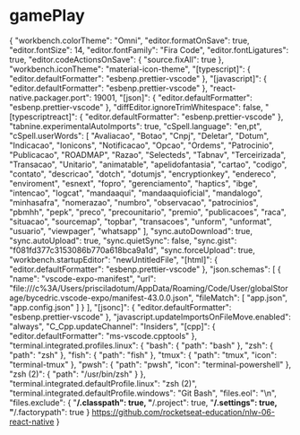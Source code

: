 # gamePlay

{
  "workbench.colorTheme": "Omni",
  "editor.formatOnSave": true,
  "editor.fontSize": 14,
  "editor.fontFamily": "Fira Code",
  "editor.fontLigatures": true,
  "editor.codeActionsOnSave": {
    "source.fixAll": true
  },
  "workbench.iconTheme": "material-icon-theme",
  "[typescript]": {
    "editor.defaultFormatter": "esbenp.prettier-vscode"
  },
  "[javascript]": {
    "editor.defaultFormatter": "esbenp.prettier-vscode"
  },
  "react-native.packager.port": 19001,
  "[json]": {
    "editor.defaultFormatter": "esbenp.prettier-vscode"
  },
  "diffEditor.ignoreTrimWhitespace": false,
  "[typescriptreact]": {
    "editor.defaultFormatter": "esbenp.prettier-vscode"
  },
  "tabnine.experimentalAutoImports": true,
  "cSpell.language": "en,pt",
  "cSpell.userWords": [
    "Avaliacao",
    "Botao",
    "Cnpj",
    "Deletar",
    "Dotum",
    "Indicacao",
    "Ionicons",
    "Notificacao",
    "Opcao",
    "Ordems",
    "Patrocinio",
    "Publicacao",
    "ROADMAP",
    "Razao",
    "Selecteds",
    "Tabnav",
    "Terceirizada",
    "Transacao",
    "Unitario",
    "animatable",
    "apelidofantasia",
    "cartao",
    "codigo",
    "contato",
    "descricao",
    "dotch",
    "dotumjs",
    "encryptionkey",
    "endereco",
    "enviroment",
    "esnext",
    "fopro",
    "gerenciamento",
    "haptics",
    "ibge",
    "intencao",
    "logcat",
    "mandaaqui",
    "mandaaquioficial",
    "mandalogo",
    "minhasafra",
    "nomerazao",
    "numbro",
    "observacao",
    "patrocinios",
    "pbmhh",
    "pepk",
    "preco",
    "precounitario",
    "premio",
    "publicacoes",
    "raca",
    "situacao",
    "sourcemap",
    "topbar",
    "transacoes",
    "unform",
    "unformat",
    "usuario",
    "viewpager",
    "whatsapp"
  ],
  "sync.autoDownload": true,
  "sync.autoUpload": true,
  "sync.quietSync": false,
  "sync.gist": "f081fd377c3153086b770a618bca9a1d",
  "sync.forceUpload": true,
  "workbench.startupEditor": "newUntitledFile",
  "[html]": {
    "editor.defaultFormatter": "esbenp.prettier-vscode"
  },
  "json.schemas": [
    {
      "name": "vscode-expo-manifest",
      "url": "file:///c%3A/Users/prisciladotum/AppData/Roaming/Code/User/globalStorage/bycedric.vscode-expo/manifest-43.0.0.json",
      "fileMatch": [
        "app.json",
        "app.config.json"
      ]
    }
  ],
  "[jsonc]": {
    "editor.defaultFormatter": "esbenp.prettier-vscode"
  },
  "javascript.updateImportsOnFileMove.enabled": "always",
  "C_Cpp.updateChannel": "Insiders",
  "[cpp]": {
    "editor.defaultFormatter": "ms-vscode.cpptools"
  },
  "terminal.integrated.profiles.linux": {
    "bash": {
      "path": "bash"
    },
    "zsh": {
      "path": "zsh"
    },
    "fish": {
      "path": "fish"
    },
    "tmux": {
      "path": "tmux",
      "icon": "terminal-tmux"
    },
    "pwsh": {
      "path": "pwsh",
      "icon": "terminal-powershell"
    },
    "zsh (2)": {
      "path": "/usr/bin/zsh"
    }
  },
  "terminal.integrated.defaultProfile.linux": "zsh (2)",
  "terminal.integrated.defaultProfile.windows": "Git Bash",
  "files.eol": "\n",
  "files.exclude": {
    "**/.classpath": true,
    "**/.project": true,
    "**/.settings": true,
    "**/.factorypath": true
  }
  https://github.com/rocketseat-education/nlw-06-react-native
}
